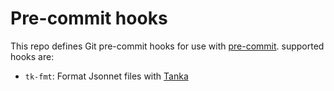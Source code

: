 # Pre-commit hooks

This repo defines Git pre-commit hooks for use with [pre-commit](http://pre-commit.com/). 
supported hooks are:

- `tk-fmt`: Format Jsonnet files with [Tanka](https://github.com/grafana/tanka)
